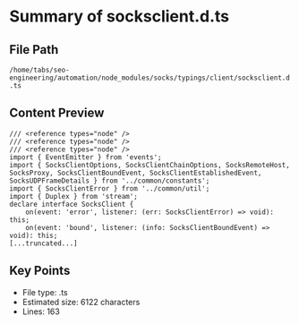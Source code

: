 # Summary of socksclient.d.ts
  
## File Path
`/home/tabs/seo-engineering/automation/node_modules/socks/typings/client/socksclient.d.ts`

## Content Preview
```
/// <reference types="node" />
/// <reference types="node" />
/// <reference types="node" />
import { EventEmitter } from 'events';
import { SocksClientOptions, SocksClientChainOptions, SocksRemoteHost, SocksProxy, SocksClientBoundEvent, SocksClientEstablishedEvent, SocksUDPFrameDetails } from '../common/constants';
import { SocksClientError } from '../common/util';
import { Duplex } from 'stream';
declare interface SocksClient {
    on(event: 'error', listener: (err: SocksClientError) => void): this;
    on(event: 'bound', listener: (info: SocksClientBoundEvent) => void): this;
[...truncated...]
```

## Key Points
- File type: .ts
- Estimated size: 6122 characters
- Lines: 163
